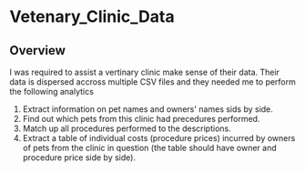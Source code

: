 # Vetenary_Clinic_Data

## Overview

I was required to assist a vertinary clinic make sense of their data. Their data is dispersed accross multiple CSV files and they needed me to perform the following analytics

1. Extract information on pet names and owners' names sids by side.
2. Find out which pets from this clinic had precedures performed.
3. Match up all procedures performed to the descriptions.
4. Extract a table of individual costs (procedure prices) incurred by owners of pets from the clinic in question (the table should have owner and procedure price side by side).


